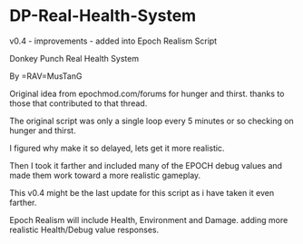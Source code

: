# DP-Real-Health-System
v0.4 - improvements - added into Epoch Realism Script

Donkey Punch Real Health System

By =RAV=MusTanG

Original idea from epochmod.com/forums for hunger and thirst.
thanks to those that contributed to that thread.

The original script was only a single loop every 5 minutes or so checking on hunger and thirst.

I figured why make it so delayed, lets get it more realistic.

Then I took it farther and included many of the EPOCH debug values and made them work toward a more realistic gameplay.

This v0.4 might be the last update for this script as i have taken it even farther.

Epoch Realism will include Health, Environment and Damage. adding more realistic Health/Debug value responses.
